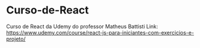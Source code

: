 # Curso-de-React
Curso de React da Udemy do professor Matheus Battisti    Link: https://www.udemy.com/course/react-js-para-iniciantes-com-exercicios-e-projeto/
